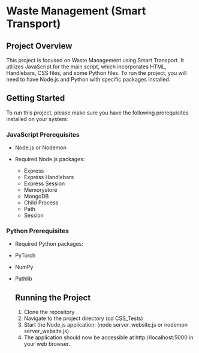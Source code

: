 # Waste Management (Smart Transport)

## Project Overview

This project is focused on Waste Management using Smart Transport. 
It utilizes JavaScript for the main script, which incorporates HTML, Handlebars, CSS files, and some Python files. 
To run the project, you will need to have Node.js and Python with specific packages installed.

## Getting Started

To run this project, please make sure you have the following prerequisites installed on your system:

### JavaScript Prerequisites

- Node.js or Nodemon

- Required Node.js packages:
  - Express
  - Express Handlebars
  - Express Session
  - Memorystore
  - MongoDB
  - Child Process
  - Path
  - Session

### Python Prerequisites

- Required Python packages:

- PyTorch
- NumPy
- Pathlib

  ## Running the Project

  1. Clone the repository
  2. Navigate to the project directory (cd CSS_Tests)
  3. Start the Node.js application: (node server_website.js or nodemon server_website.js)
  4. The application should now be accessible at http://localhost:5000 in your web browser.
